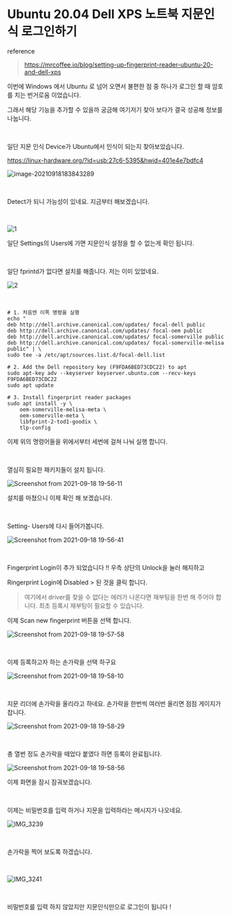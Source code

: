 # Ubuntu 20.04 Dell XPS 노트북 지문인식 로그인하기



reference

> https://mrcoffee.io/blog/setting-up-fingerprint-reader-ubuntu-20-and-dell-xps

이번에 Windows 에서 Ubuntu 로 넘어 오면서 불편한 점 중 하나가 로그인 할 때 암호를 치는 번거로움 이었습니다.

그래서 해당 기능을 추가할 수 있을까 궁금해 여기저기 찾아 보다가 결국 성공해 정보를 나눕니다.

​	

일단 지문 인식 Device가 Ubuntu에서 인식이 되는지 찾아보았습니다.

https://linux-hardware.org/?id=usb:27c6-5395&hwid=401e4e7bdfc4

![image-20210918183843289](https://raw.githubusercontent.com/Shane-Park/markdownBlog/master/OS/linux/ubuntu/dell-finger.assets/image-20210918183843289.png)

​	

Detect가 되니 가능성이 있네요. 지금부터 해보겠습니다.

​	

![1](https://raw.githubusercontent.com/Shane-Park/markdownBlog/master/OS/linux/ubuntu/dell-finger.assets/1.png)

일단 Settings의 Users에 가면 지문인식 설정을 할 수 없는게 확인 됩니다.

​		

일단 fprintd가 없다면 설치를 해줍니다. 저는 이미 있었네요.

![2](https://raw.githubusercontent.com/Shane-Park/markdownBlog/master/OS/linux/ubuntu/dell-finger.assets/2.png)

​	

```shell
# 1. 처음엔 이쪽 명령을 실행
echo "
deb http://dell.archive.canonical.com/updates/ focal-dell public
deb http://dell.archive.canonical.com/updates/ focal-oem public
deb http://dell.archive.canonical.com/updates/ focal-somerville public
deb http://dell.archive.canonical.com/updates/ focal-somerville-melisa public" | \
sudo tee -a /etc/apt/sources.list.d/focal-dell.list

# 2. Add the Dell repository key (F9FDA6BED73CDC22) to apt
sudo apt-key adv --keyserver keyserver.ubuntu.com --recv-keys F9FDA6BED73CDC22
sudo apt update

# 3. Install fingerprint reader packages
sudo apt install -y \
    oem-somerville-melisa-meta \
    oem-somerville-meta \
    libfprint-2-tod1-goodix \
    tlp-config
```

이제 위의 명령어들을 위에서부터 세번에 걸쳐 나눠 실행 합니다.

​	

열심히 필요한 패키지들이 설치 됩니다.

![Screenshot from 2021-09-18 19-56-11](https://raw.githubusercontent.com/Shane-Park/markdownBlog/master/OS/linux/ubuntu/dell-finger.assets/3.png)

설치를 마쳤으니 이제 확인 해 보겠습니다.

​	

Setting- Users에 다시 들어가봅니다.

![Screenshot from 2021-09-18 19-56-41](https://raw.githubusercontent.com/Shane-Park/markdownBlog/master/OS/linux/ubuntu/dell-finger.assets/4.png)

​	

Fingerprint Login이 추가 되었습니다 !! 우측 상단의 Unlock을 눌러 해지하고

Ringerprint Login에 Disabled > 된 것을 클릭 합니다.

> 여기에서 driver를 찾을 수 없다는 에러가 나온다면 재부팅을 한번 해 주어야 합니다. 최초 등록시 재부팅이 필요할 수 있습니다.

이제 Scan new fingerprint 버튼을 선택 합니다.

![Screenshot from 2021-09-18 19-57-58](https://raw.githubusercontent.com/Shane-Park/markdownBlog/master/OS/linux/ubuntu/dell-finger.assets/5.png)

​		

이제 등록하고자 하는 손가락을 선택 하구요

![Screenshot from 2021-09-18 19-58-10](https://raw.githubusercontent.com/Shane-Park/markdownBlog/master/OS/linux/ubuntu/dell-finger.assets/6.png)

​	

지문 리더에 손가락을 올리라고 하네요. 손가락을 한번씩 여러번 올리면 점점 게이지가 찹니다.	

![Screenshot from 2021-09-18 19-58-29](https://raw.githubusercontent.com/Shane-Park/markdownBlog/master/OS/linux/ubuntu/dell-finger.assets/7.png)

​	

총 열번 정도 손가락을 떼었다 붙였다 하면 등록이 완료됩니다.

![Screenshot from 2021-09-18 19-58-56](https://raw.githubusercontent.com/Shane-Park/markdownBlog/master/OS/linux/ubuntu/dell-finger.assets/8.png)

이제 화면을 잠시 잠궈보겠습니다.

​		

이제는 비밀번호를 입력 하거나 지문을 입력하라는 메시지가 나오네요.	

![IMG_3239](https://raw.githubusercontent.com/Shane-Park/markdownBlog/master/OS/linux/ubuntu/dell-finger.assets/IMG_3239.jpeg)

​	

손가락을 찍어 보도록 하겠습니다.

​	

![IMG_3241](https://raw.githubusercontent.com/Shane-Park/markdownBlog/master/OS/linux/ubuntu/dell-finger.assets/IMG_3241.gif)

​	

비밀번호를 입력 하지 않았지만 지문인식만으로 로그인이 됩니다 ! 